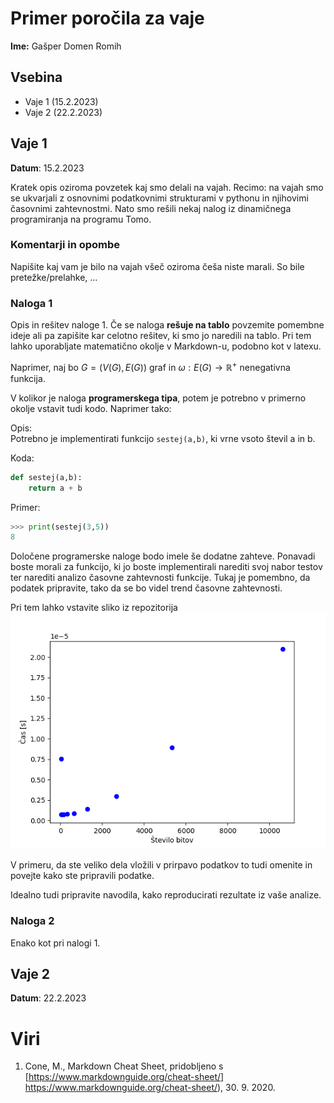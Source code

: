 # Primer poročila za vaje
**Ime:** Gašper Domen Romih

## Vsebina
* Vaje 1 (15.2.2023)
* Vaje 2 (22.2.2023)

## Vaje 1
**Datum**: 15.2.2023

Kratek opis oziroma povzetek kaj smo delali na vajah.
Recimo: na vajah smo se ukvarjali z osnovnimi podatkovnimi strukturami v pythonu in njihovimi časovnimi zahtevnostmi. Nato smo rešili nekaj nalog iz dinamičnega programiranja na programu Tomo.

### Komentarji in opombe

Napišite kaj vam je bilo na vajah všeč oziroma češa niste marali. So bile pretežke/prelahke, ...

### Naloga 1
Opis in rešitev naloge 1. Če se naloga **rešuje na tablo** povzemite pomembne ideje ali pa zapišite kar celotno rešitev, ki smo jo naredili na tablo. Pri tem lahko uporabljate matematično okolje v Markdown-u, podobno kot v latexu.

Naprimer, naj bo $G = (V(G), E(G))$ graf in $\omega : E(G) \rightarrow \mathbb{R}^+$ nenegativna funkcija. 

 V kolikor je naloga **programerskega tipa**, potem je potrebno v primerno okolje vstavit tudi kodo. Naprimer tako:

Opis:\
Potrebno je implementirati funkcijo `sestej(a,b)`, ki vrne vsoto števil a in b. 


Koda:
```python
def sestej(a,b):
    return a + b
```

Primer:
```python
>>> print(sestej(3,5))
8
```

Določene programerske naloge bodo imele še dodatne zahteve. Ponavadi boste morali za funkcijo, ki jo boste implementirali narediti svoj nabor testov ter narediti analizo časovne zahtevnosti funkcije. Tukaj je pomembno, da podatek pripravite, tako da se bo videl trend časovne zahtevnosti.

Pri tem lahko vstavite sliko iz repozitorija
![Alt text](./../Datoteke/Vaje1/zmnozi_cas.png)

V primeru, da ste veliko dela vložili v prirpavo podatkov to tudi omenite in povejte kako ste pripravili podatke.

Idealno tudi pripravite navodila, kako reproducirati rezultate iz vaše analize. 

### Naloga 2

Enako kot pri nalogi 1.


## Vaje 2
**Datum**: 22.2.2023


# Viri

1. Cone, M., Markdown Cheat Sheet, pridobljeno s [https://www.markdownguide.org/cheat-sheet/] https://www.markdownguide.org/cheat-sheet/), 30. 9. 2020.

